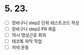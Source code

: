 # 5. 23.

- [ ] 장바구니 step2 단위 테스트코드 작성
- [ ] 장바구니 step2 PR 제출
- [ ] 15시 영상근로 회의
- [ ] 테코톡 자막 작업
- [ ] 저녁 운동
